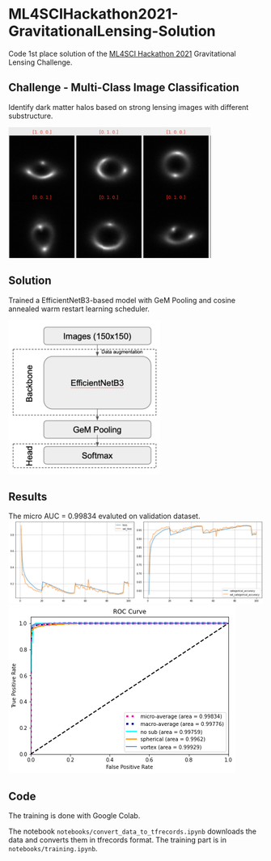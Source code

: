 # ML4SCIHackathon2021-GravitationalLensing-Solution

Code 1st place solution of the [ML4SCI Hackathon 2021](https://github.com/ML4SCI/ML4SCIHackathon) Gravitational Lensing Challenge.

## Challenge - Multi-Class Image Classification

Identify dark matter halos based on strong lensing images with different substructure.

<img src="images/darkmatter_examples.png" width="400">

## Solution

Trained a EfficientNetB3-based model with GeM Pooling and cosine annealed warm restart learning scheduler.

<img src="images/model.png" width="300">

## Results

The micro AUC = 0.99834 evaluted on validation dataset.
![loss_effnetb3_final.png](images/loss_effnetb3_final.png)
![roc_effnetb3_final.png](images/roc_effnetb3_final.png)

## Code

The training is done with Google Colab.

The notebook `notebooks/convert_data_to_tfrecords.ipynb` downloads the data and converts them in tfrecords format. The training part is in `notebooks/training.ipynb`.
